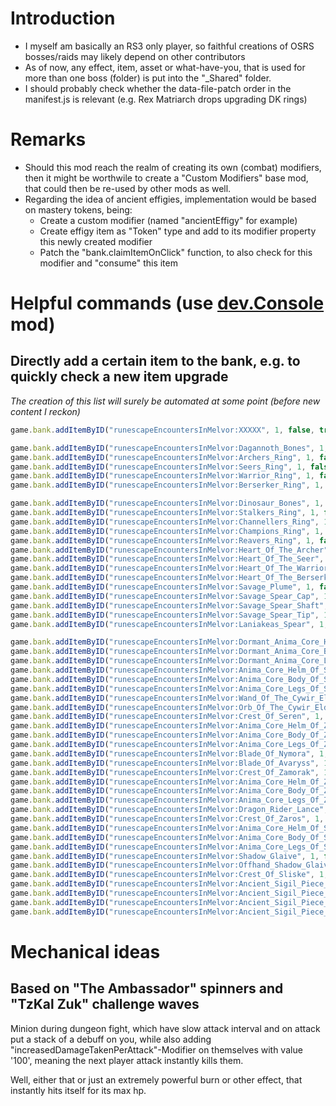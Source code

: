 # Introduction
* I myself am basically an RS3 only player, so faithful creations of OSRS bosses/raids may likely depend on other contributors
* As of now, any effect, item, asset or what-have-you, that is used for more than one boss (folder) is put into the "_Shared" folder.
* I should probably check whether the data-file-patch order in the manifest.js is relevant (e.g. Rex Matriarch drops upgrading DK rings)

# Remarks
* Should this mod reach the realm of creating its own (combat) modifiers, then it might be worthwile to create a "Custom Modifiers" base mod, that could then be re-used by other mods as well.
* Regarding the idea of ancient effigies, implementation would be based on mastery tokens, being:
  * Create a custom modifier (named "ancientEffigy" for example)	
  * Create effigy item as "Token" type and add to its modifier property this newly created modifier
  * Patch the "bank.claimItemOnClick" function, to also check for this modifier and "consume" this item

# Helpful commands (use [dev.Console](https://mod.io/g/melvoridle/m/devconsole) mod)
## Directly add a certain item to the bank, e.g. to quickly check a new item upgrade
_The creation of this list will surely be automated at some point (before new content I reckon)_
```js
game.bank.addItemByID("runescapeEncountersInMelvor:XXXXX", 1, false, true, true)
```

```js
game.bank.addItemByID("runescapeEncountersInMelvor:Dagannoth_Bones", 1, false, true, true)
game.bank.addItemByID("runescapeEncountersInMelvor:Archers_Ring", 1, false, true, true)
game.bank.addItemByID("runescapeEncountersInMelvor:Seers_Ring", 1, false, true, true)
game.bank.addItemByID("runescapeEncountersInMelvor:Warrior_Ring", 1, false, true, true)
game.bank.addItemByID("runescapeEncountersInMelvor:Berserker_Ring", 1, false, true, true)

game.bank.addItemByID("runescapeEncountersInMelvor:Dinosaur_Bones", 1, false, true, true)
game.bank.addItemByID("runescapeEncountersInMelvor:Stalkers_Ring", 1, false, true, true)
game.bank.addItemByID("runescapeEncountersInMelvor:Channellers_Ring", 1, false, true, true)
game.bank.addItemByID("runescapeEncountersInMelvor:Champions_Ring", 1, false, true, true)
game.bank.addItemByID("runescapeEncountersInMelvor:Reavers_Ring", 1, false, true, true)
game.bank.addItemByID("runescapeEncountersInMelvor:Heart_Of_The_Archer", 1, false, true, true)
game.bank.addItemByID("runescapeEncountersInMelvor:Heart_Of_The_Seer", 1, false, true, true)
game.bank.addItemByID("runescapeEncountersInMelvor:Heart_Of_The_Warrior", 1, false, true, true)
game.bank.addItemByID("runescapeEncountersInMelvor:Heart_Of_The_Berserker", 1, false, true, true)
game.bank.addItemByID("runescapeEncountersInMelvor:Savage_Plume", 1, false, true, true)
game.bank.addItemByID("runescapeEncountersInMelvor:Savage_Spear_Cap", 1, false, true, true)
game.bank.addItemByID("runescapeEncountersInMelvor:Savage_Spear_Shaft", 1, false, true, true)
game.bank.addItemByID("runescapeEncountersInMelvor:Savage_Spear_Tip", 1, false, true, true)
game.bank.addItemByID("runescapeEncountersInMelvor:Laniakeas_Spear", 1, false, true, true)

game.bank.addItemByID("runescapeEncountersInMelvor:Dormant_Anima_Core_Helm", 1, false, true, true)
game.bank.addItemByID("runescapeEncountersInMelvor:Dormant_Anima_Core_Body", 1, false, true, true)
game.bank.addItemByID("runescapeEncountersInMelvor:Dormant_Anima_Core_Legs", 1, false, true, true)
game.bank.addItemByID("runescapeEncountersInMelvor:Anima_Core_Helm_Of_Seren", 1, false, true, true)
game.bank.addItemByID("runescapeEncountersInMelvor:Anima_Core_Body_Of_Seren", 1, false, true, true)
game.bank.addItemByID("runescapeEncountersInMelvor:Anima_Core_Legs_Of_Seren", 1, false, true, true)
game.bank.addItemByID("runescapeEncountersInMelvor:Wand_Of_The_Cywir_Elders", 1, false, true, true)
game.bank.addItemByID("runescapeEncountersInMelvor:Orb_Of_The_Cywir_Elders", 1, false, true, true)
game.bank.addItemByID("runescapeEncountersInMelvor:Crest_Of_Seren", 1, false, true, true)
game.bank.addItemByID("runescapeEncountersInMelvor:Anima_Core_Helm_Of_Zamorak", 1, false, true, true)
game.bank.addItemByID("runescapeEncountersInMelvor:Anima_Core_Body_Of_Zamorak", 1, false, true, true)
game.bank.addItemByID("runescapeEncountersInMelvor:Anima_Core_Legs_Of_Zamorak", 1, false, true, true)
game.bank.addItemByID("runescapeEncountersInMelvor:Blade_Of_Nymora", 1, false, true, true)
game.bank.addItemByID("runescapeEncountersInMelvor:Blade_Of_Avaryss", 1, false, true, true)
game.bank.addItemByID("runescapeEncountersInMelvor:Crest_Of_Zamorak", 1, false, true, true)
game.bank.addItemByID("runescapeEncountersInMelvor:Anima_Core_Helm_Of_Zaros", 1, false, true, true)
game.bank.addItemByID("runescapeEncountersInMelvor:Anima_Core_Body_Of_Zaros", 1, false, true, true)
game.bank.addItemByID("runescapeEncountersInMelvor:Anima_Core_Legs_Of_Zaros", 1, false, true, true)
game.bank.addItemByID("runescapeEncountersInMelvor:Dragon_Rider_Lance", 1, false, true, true)
game.bank.addItemByID("runescapeEncountersInMelvor:Crest_Of_Zaros", 1, false, true, true)
game.bank.addItemByID("runescapeEncountersInMelvor:Anima_Core_Helm_Of_Sliske", 1, false, true, true)
game.bank.addItemByID("runescapeEncountersInMelvor:Anima_Core_Body_Of_Sliske", 1, false, true, true)
game.bank.addItemByID("runescapeEncountersInMelvor:Anima_Core_Legs_Of_Sliske", 1, false, true, true)
game.bank.addItemByID("runescapeEncountersInMelvor:Shadow_Glaive", 1, false, true, true)
game.bank.addItemByID("runescapeEncountersInMelvor:Offhand_Shadow_Glaive", 1, false, true, true)
game.bank.addItemByID("runescapeEncountersInMelvor:Crest_Of_Sliske", 1, false, true, true)
game.bank.addItemByID("runescapeEncountersInMelvor:Ancient_Sigil_Piece_Seren", 1, false, true, true)
game.bank.addItemByID("runescapeEncountersInMelvor:Ancient_Sigil_Piece_Sliske", 1, false, true, true)
game.bank.addItemByID("runescapeEncountersInMelvor:Ancient_Sigil_Piece_Zamorak", 1, false, true, true)
game.bank.addItemByID("runescapeEncountersInMelvor:Ancient_Sigil_Piece_Zaros", 1, false, true, true)
```

# Mechanical ideas
## Based on "The Ambassador" spinners and "TzKal Zuk" challenge waves
Minion during dungeon fight, which have slow attack interval 
and on attack put a stack of a debuff on you, 
while also adding "increasedDamageTakenPerAttack"-Modifier on themselves with value '100', 
meaning the next player attack instantly kills them.

Well, either that or just an extremely powerful burn or other effect, that instantly hits itself for its max hp.